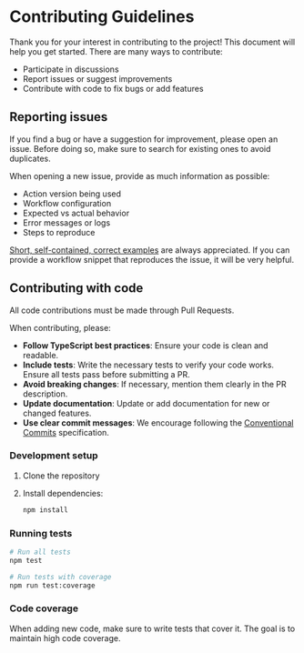 # Contributing Guidelines

Thank you for your interest in contributing to the project! This document will help you get started. There are many ways to contribute:

- Participate in discussions
- Report issues or suggest improvements
- Contribute with code to fix bugs or add features

## Reporting issues

If you find a bug or have a suggestion for improvement, please open an issue. Before doing so, make sure to search for existing ones to avoid duplicates.

When opening a new issue, provide as much information as possible:

- Action version being used
- Workflow configuration
- Expected vs actual behavior
- Error messages or logs
- Steps to reproduce

[Short, self-contained, correct examples](https://sscce.org/) are always appreciated. If you can provide a workflow snippet that reproduces the issue, it will be very helpful.

## Contributing with code

All code contributions must be made through Pull Requests.

When contributing, please:

- **Follow TypeScript best practices**: Ensure your code is clean and readable.
- **Include tests**: Write the necessary tests to verify your code works. Ensure all tests pass before submitting a PR.
- **Avoid breaking changes**: If necessary, mention them clearly in the PR description.
- **Update documentation**: Update or add documentation for new or changed features.
- **Use clear commit messages**: We encourage following the [Conventional Commits](https://www.conventionalcommits.org/) specification.

### Development setup

1. Clone the repository
2. Install dependencies:

   ```bash
   npm install
   ```

### Running tests

```bash
# Run all tests
npm test

# Run tests with coverage
npm run test:coverage
```

### Code coverage

When adding new code, make sure to write tests that cover it. The goal is to maintain high code coverage.
